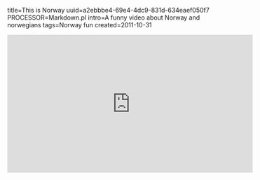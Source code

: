title=This is Norway
uuid=a2ebbbe4-69e4-4dc9-831d-634eaef050f7
PROCESSOR=Markdown.pl
intro=A funny video about Norway and norwegians
tags=Norway fun
created=2011-10-31

<iframe width="560" height="315" src="https://www.youtube.com/embed/ebqdwQzmSHM?ecver=1" frameborder="0" allowfullscreen></iframe>
